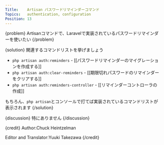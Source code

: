 ```yaml
---
Title:    Artisan パスワードリマインダーコマンド
Topics:   authentication, configuration
Position: 13
---
```


{problem}
Artisanコマンドで、Laravelで実装されているパスワードリマインダーを使いたい
{/problem}

{solution}
関連するコマンドリストを挙げましょう

* `php artisan auth:reminders` - [[パスワードリマインダーのマイグレーションを作成する]]
* `php artisan auth:clear-reminders` - [[期限切れパスワードのリマインダーをクリアする]]
* `php artisan auth:reminders-controller` - [[リマインダーコントローラの作成]]

もちろん、`php artisan`とコンソールで打てば実装されているコマンドリストが表示されます
{/solution}

{discussion}
特にありません
{/discussion}

{credit}
Author:Chuck Heintzelman

Editor and Translator:Yuuki Takezawa
{/credit}
